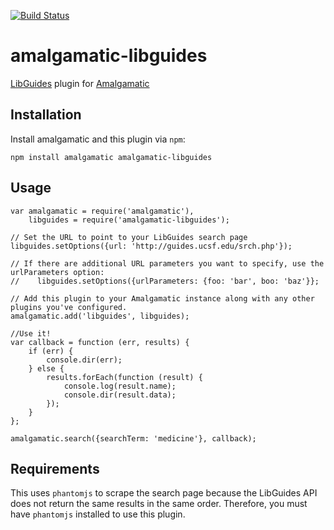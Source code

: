 [![Build Status](https://travis-ci.org/ucsf-ckm/amalgamatic-libguides.svg?branch=master)](https://travis-ci.org/ucsf-ckm/amalgamatic-libguides)

amalgamatic-libguides
=====================

[LibGuides](http://www.springshare.com/libguides/) plugin for [Amalgamatic](https://github.com/ucsf-ckm/amalgamatic)

## Installation

Install amalgamatic and this plugin via `npm`:

`npm install amalgamatic amalgamatic-libguides`

## Usage

````
var amalgamatic = require('amalgamatic'),
    libguides = require('amalgamatic-libguides');

// Set the URL to point to your LibGuides search page
libguides.setOptions({url: 'http://guides.ucsf.edu/srch.php'});

// If there are additional URL parameters you want to specify, use the urlParameters option:
//    libguides.setOptions({urlParameters: {foo: 'bar', boo: 'baz'}};

// Add this plugin to your Amalgamatic instance along with any other plugins you've configured.
amalgamatic.add('libguides', libguides);

//Use it!
var callback = function (err, results) {
    if (err) {
        console.dir(err);
    } else {
        results.forEach(function (result) {
            console.log(result.name);
            console.dir(result.data);
        });
    }
};

amalgamatic.search({searchTerm: 'medicine'}, callback);
````

## Requirements

This uses `phantomjs` to scrape the search page because the LibGuides API does not return the same results in the same order. Therefore, you must have `phantomjs` installed to use this plugin.
